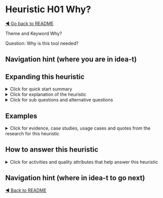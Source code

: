 # Heuristic H01 Why?

[◄ Go back to README](README.md)

Theme and Keyword Why?

Question: Why is this tool needed?

## Navigation hint (where you are in idea-t)

## Expanding this heuristic
<details close>
  <summary>Click for quick start summary
  </summary> 

some words of summary

</details>

<details close>
  <summary>Click for explanation of the heuristic
  </summary> 

some words of explanation

</details>

<details close>
  
  <summary>Click for sub questions and alternative questions
  </summary> 

### Sub questions and alternative questions

### Role-based alternative questions

For tool users: Why do we need this tool?

For tool suppliers: 
- Why do our customers need this tool?
- Why do we want to supply this tool?

### Not? 
Why not? 

- What are the reasons we might not need this tool?

### Else?
Why else?



</details>

## Examples

<details close>
  
  <summary>Click for evidence, case studies, usage cases and quotes from the research for this heuristic
  </summary> 
  
### Usage cases

### Case studies examples

### Quotes from research participants


</details>

## How to answer this heuristic

<details close>
  
  <summary>Click for activities and quality attributes that help answer this heuristic
  </summary> 
  
### Activities
### Quality Attributes


</details>

## Navigation hint (where in idea-t to go next)

[◄ Back to README](.../README.md)
